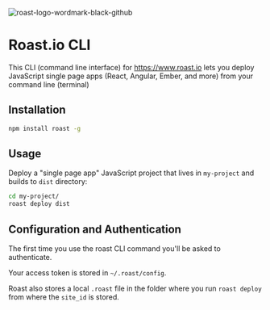 ![roast-logo-wordmark-black-github](https://cloud.githubusercontent.com/assets/22159102/24274347/e49d50dc-0fe4-11e7-8d3c-03a59e1b7bf3.jpg)


# Roast.io CLI

This CLI (command line interface) for https://www.roast.io lets you deploy JavaScript single page apps (React, Angular, Ember, and more) from your command line (terminal)

## Installation

```bash
npm install roast -g
```

## Usage

Deploy a "single page app" JavaScript project that lives in `my-project` and builds to `dist` directory:

```bash
cd my-project/
roast deploy dist
```

## Configuration and Authentication

The first time you use the roast CLI command you'll be asked to authenticate.

Your access token is stored in `~/.roast/config`.

Roast also stores a local `.roast` file in the folder where you run `roast deploy` from where the `site_id` is stored.
